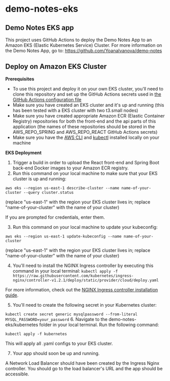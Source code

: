 # demo-notes-eks
## Demo Notes EKS app

This project uses GitHub Actions to deploy the Demo Notes App to an Amazon EKS (Elastic Kubernetes Service) Cluster.
For more information on the Demo Notes App, go to: https://github.com/YoanaIvanova/demo-notes

## Deploy on Amazon EKS Cluster

**Prerequisites**
* To use this project and deploy it on your own EKS cluster, you'll need to clone this repository and set up the GitHub Actions secrets used in [the GitHub Actions configuration file](https://github.com/YoanaIvanova/demo-notes-eks/blob/main/.github/workflows/build.yml)
* Make sure you have created an EKS cluster and it's up and running (this has been tested with a EKS cluster with two t3.small nodes)
* Make sure you have created appropriate Amazon ECR (Elastic Container Registry) repositories for both the front-end and the api parts of this application (the names of these repositories should be stored in the AWS_REPO_SPRING and AWS_REPO_REACT GitHub Actions secrets)
* Make sure you have the [AWS CLI](https://docs.aws.amazon.com/cli/latest/userguide/getting-started-install.html) and [kubectl](https://docs.aws.amazon.com/eks/latest/userguide/install-kubectl.html) installed locally on your machine

**EKS Deployment**
1. Trigger a build in order to upload the React front-end and Spring Boot back-end Docker images to your Amazon ECR registry.
2. Run this command on your local machine to make sure that your EKS cluster is up and running:

`aws eks --region us-east-1 describe-cluster --name name-of-your-cluster --query cluster.status`

(replace "us-east-1" with the region your EKS cluster lives in; replace "name-of-your-cluster" with the name of your cluster)

If you are prompted for credentials, enter them.

3. Run this command on your local machine to update your kubeconfig:

`aws eks --region us-east-1 update-kubeconfig --name name-of-your-cluster`

(replace "us-east-1" with the region your EKS cluster lives in; replace "name-of-your-cluster" with the name of your cluster)

4. You'll need to install the NGINX Ingress controller by executing this command in your local terminal:
`kubectl apply -f https://raw.githubusercontent.com/kubernetes/ingress-nginx/controller-v1.2.1/deploy/static/provider/cloud/deploy.yaml`

For more information, check out the [NGINX Ingress controller installation guide](https://kubernetes.github.io/ingress-nginx/deploy/#quick-start).

5. You'll need to create the following secret in your Kubernetes cluster:

`kubectl create secret generic mysqlpassword --from-literal MYSQL_PASSWORD=your_password`
6. Navigate to the demo-notes-eks/kubernetes folder in your local terminal. Run the following command:

`kubectl apply -f kubernetes`

This will apply all .yaml configs to your EKS cluster.

7. Your app should soon be up and running.

A Network Load Balancer should have been created by the Ingress Nginx controller. You should go to the load balancer's URL and the app should be accessible.
